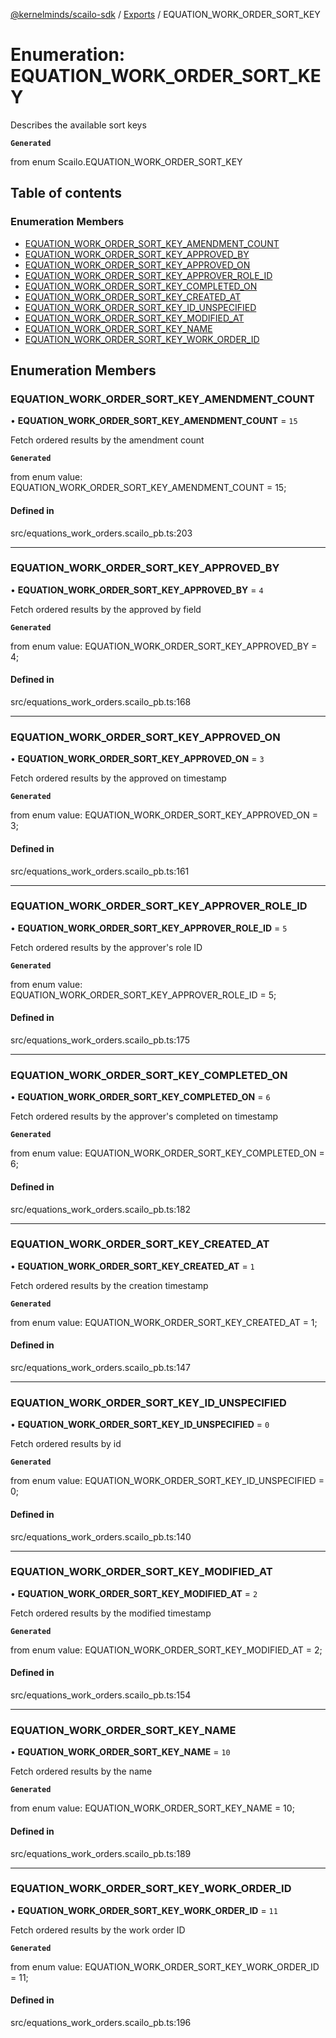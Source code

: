 [@kernelminds/scailo-sdk](../README.md) / [Exports](../modules.md) / EQUATION\_WORK\_ORDER\_SORT\_KEY

# Enumeration: EQUATION\_WORK\_ORDER\_SORT\_KEY

Describes the available sort keys

**`Generated`**

from enum Scailo.EQUATION_WORK_ORDER_SORT_KEY

## Table of contents

### Enumeration Members

- [EQUATION\_WORK\_ORDER\_SORT\_KEY\_AMENDMENT\_COUNT](EQUATION_WORK_ORDER_SORT_KEY.md#equation_work_order_sort_key_amendment_count)
- [EQUATION\_WORK\_ORDER\_SORT\_KEY\_APPROVED\_BY](EQUATION_WORK_ORDER_SORT_KEY.md#equation_work_order_sort_key_approved_by)
- [EQUATION\_WORK\_ORDER\_SORT\_KEY\_APPROVED\_ON](EQUATION_WORK_ORDER_SORT_KEY.md#equation_work_order_sort_key_approved_on)
- [EQUATION\_WORK\_ORDER\_SORT\_KEY\_APPROVER\_ROLE\_ID](EQUATION_WORK_ORDER_SORT_KEY.md#equation_work_order_sort_key_approver_role_id)
- [EQUATION\_WORK\_ORDER\_SORT\_KEY\_COMPLETED\_ON](EQUATION_WORK_ORDER_SORT_KEY.md#equation_work_order_sort_key_completed_on)
- [EQUATION\_WORK\_ORDER\_SORT\_KEY\_CREATED\_AT](EQUATION_WORK_ORDER_SORT_KEY.md#equation_work_order_sort_key_created_at)
- [EQUATION\_WORK\_ORDER\_SORT\_KEY\_ID\_UNSPECIFIED](EQUATION_WORK_ORDER_SORT_KEY.md#equation_work_order_sort_key_id_unspecified)
- [EQUATION\_WORK\_ORDER\_SORT\_KEY\_MODIFIED\_AT](EQUATION_WORK_ORDER_SORT_KEY.md#equation_work_order_sort_key_modified_at)
- [EQUATION\_WORK\_ORDER\_SORT\_KEY\_NAME](EQUATION_WORK_ORDER_SORT_KEY.md#equation_work_order_sort_key_name)
- [EQUATION\_WORK\_ORDER\_SORT\_KEY\_WORK\_ORDER\_ID](EQUATION_WORK_ORDER_SORT_KEY.md#equation_work_order_sort_key_work_order_id)

## Enumeration Members

### EQUATION\_WORK\_ORDER\_SORT\_KEY\_AMENDMENT\_COUNT

• **EQUATION\_WORK\_ORDER\_SORT\_KEY\_AMENDMENT\_COUNT** = ``15``

Fetch ordered results by the amendment count

**`Generated`**

from enum value: EQUATION_WORK_ORDER_SORT_KEY_AMENDMENT_COUNT = 15;

#### Defined in

src/equations_work_orders.scailo_pb.ts:203

___

### EQUATION\_WORK\_ORDER\_SORT\_KEY\_APPROVED\_BY

• **EQUATION\_WORK\_ORDER\_SORT\_KEY\_APPROVED\_BY** = ``4``

Fetch ordered results by the approved by field

**`Generated`**

from enum value: EQUATION_WORK_ORDER_SORT_KEY_APPROVED_BY = 4;

#### Defined in

src/equations_work_orders.scailo_pb.ts:168

___

### EQUATION\_WORK\_ORDER\_SORT\_KEY\_APPROVED\_ON

• **EQUATION\_WORK\_ORDER\_SORT\_KEY\_APPROVED\_ON** = ``3``

Fetch ordered results by the approved on timestamp

**`Generated`**

from enum value: EQUATION_WORK_ORDER_SORT_KEY_APPROVED_ON = 3;

#### Defined in

src/equations_work_orders.scailo_pb.ts:161

___

### EQUATION\_WORK\_ORDER\_SORT\_KEY\_APPROVER\_ROLE\_ID

• **EQUATION\_WORK\_ORDER\_SORT\_KEY\_APPROVER\_ROLE\_ID** = ``5``

Fetch ordered results by the approver's role ID

**`Generated`**

from enum value: EQUATION_WORK_ORDER_SORT_KEY_APPROVER_ROLE_ID = 5;

#### Defined in

src/equations_work_orders.scailo_pb.ts:175

___

### EQUATION\_WORK\_ORDER\_SORT\_KEY\_COMPLETED\_ON

• **EQUATION\_WORK\_ORDER\_SORT\_KEY\_COMPLETED\_ON** = ``6``

Fetch ordered results by the approver's completed on timestamp

**`Generated`**

from enum value: EQUATION_WORK_ORDER_SORT_KEY_COMPLETED_ON = 6;

#### Defined in

src/equations_work_orders.scailo_pb.ts:182

___

### EQUATION\_WORK\_ORDER\_SORT\_KEY\_CREATED\_AT

• **EQUATION\_WORK\_ORDER\_SORT\_KEY\_CREATED\_AT** = ``1``

Fetch ordered results by the creation timestamp

**`Generated`**

from enum value: EQUATION_WORK_ORDER_SORT_KEY_CREATED_AT = 1;

#### Defined in

src/equations_work_orders.scailo_pb.ts:147

___

### EQUATION\_WORK\_ORDER\_SORT\_KEY\_ID\_UNSPECIFIED

• **EQUATION\_WORK\_ORDER\_SORT\_KEY\_ID\_UNSPECIFIED** = ``0``

Fetch ordered results by id

**`Generated`**

from enum value: EQUATION_WORK_ORDER_SORT_KEY_ID_UNSPECIFIED = 0;

#### Defined in

src/equations_work_orders.scailo_pb.ts:140

___

### EQUATION\_WORK\_ORDER\_SORT\_KEY\_MODIFIED\_AT

• **EQUATION\_WORK\_ORDER\_SORT\_KEY\_MODIFIED\_AT** = ``2``

Fetch ordered results by the modified timestamp

**`Generated`**

from enum value: EQUATION_WORK_ORDER_SORT_KEY_MODIFIED_AT = 2;

#### Defined in

src/equations_work_orders.scailo_pb.ts:154

___

### EQUATION\_WORK\_ORDER\_SORT\_KEY\_NAME

• **EQUATION\_WORK\_ORDER\_SORT\_KEY\_NAME** = ``10``

Fetch ordered results by the name

**`Generated`**

from enum value: EQUATION_WORK_ORDER_SORT_KEY_NAME = 10;

#### Defined in

src/equations_work_orders.scailo_pb.ts:189

___

### EQUATION\_WORK\_ORDER\_SORT\_KEY\_WORK\_ORDER\_ID

• **EQUATION\_WORK\_ORDER\_SORT\_KEY\_WORK\_ORDER\_ID** = ``11``

Fetch ordered results by the work order ID

**`Generated`**

from enum value: EQUATION_WORK_ORDER_SORT_KEY_WORK_ORDER_ID = 11;

#### Defined in

src/equations_work_orders.scailo_pb.ts:196
